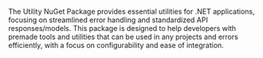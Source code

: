 The Utility NuGet Package provides essential utilities for .NET applications, focusing on streamlined error handling and standardized API responses/models. This package is designed to help developers with premade tools and utilities that can be used in any projects and errors efficiently, with a focus on configurability and ease of integration.
